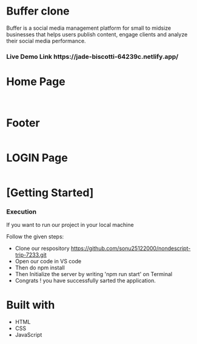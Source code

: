 # Buffer clone
Buffer is a social media management platform for small to midsize businesses that helps users publish content, engage clients and analyze their social media performance.

<h3>Live Demo Link https://jade-biscotti-64239c.netlify.app/ </h3>

 <h1>Home Page</h1>
    <img src="https://i.postimg.cc/6qXrbr0s/Screenshot-2023-02-27-at-9-44-08-PM.png" alt="">
    <img src="https://i.postimg.cc/ZnwWPpsx/Screenshot-2023-02-27-at-9-44-46-PM.png" alt="">
  <h1>Footer</h1>
    <img src="https://i.postimg.cc/y8ZNxMKP/Screenshot-2023-02-27-at-9-44-58-PM.png" alt="">
     <h1>LOGIN Page</h1>
    <img src="https://i.postimg.cc/wvqzHPF0/Screenshot-2023-02-27-at-9-45-32-PM.png" alt="">
    <h1>[Getting Started]</h1>
    <h3>Execution</h3>
    <p>If you want to run our project in your local machine</p>
    <p>Follow the given steps:</p>
    <ul>
        <li>Clone our respository <a href="https://github.com/sonu25122000/nondescript-trip-7233.git">https://github.com/sonu25122000/nondescript-trip-7233.git</a></li>
        <li>Open our code in VS code </li>
 <li>Then do npm install</li>
        <li>Then Initialize the server by writing 'npm run start' on Terminal</li>
 <li>Congrats !  you have successfully sarted the application.</li>
    </ul>
        <h1>Built with</h1>
    <ul>
        <li>HTML</li>
        <li>CSS</li>
        <li>JavaScript</li>
